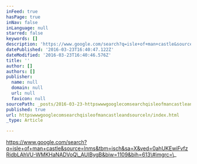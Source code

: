 ```yaml
---
inFeed: true
hasPage: true
inNav: false
inLanguage: null
starred: false
keywords: []
description: 'https://www.google.com/search?q=isle+of+man+castle&source=lnms&tbm=isch&sa=X&ved=0ahUKEwiFvfzRidbLAhVU-WMKHaNADVoQ_AUIBygB&biw=1109&bih=613#imgrc=_'
datePublished: '2016-03-23T16:40:47.122Z'
dateModified: '2016-03-23T16:40:46.576Z'
title: ''
author: []
authors: []
publisher:
  name: null
  domain: null
  url: null
  favicon: null
sourcePath: _posts/2016-03-23-httpswwwgooglecomsearchqisleofmancastleandsourceln.md
published: true
url: httpswwwgooglecomsearchqisleofmancastleandsourceln/index.html
_type: Article

---
```

https://www.google.com/search?q=isle+of+man+castle&source=lnms&tbm=isch&sa=X&ved=0ahUKEwiFvfzRidbLAhVU-WMKHaNADVoQ\_AUIBygB&biw=1109&bih=613\#imgrc=\_